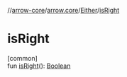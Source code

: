 //[arrow-core](../../../index.md)/[arrow.core](../index.md)/[Either](index.md)/[isRight](is-right.md)

# isRight

[common]\
fun [isRight](is-right.md)(): [Boolean](https://kotlinlang.org/api/latest/jvm/stdlib/kotlin/-boolean/index.html)
